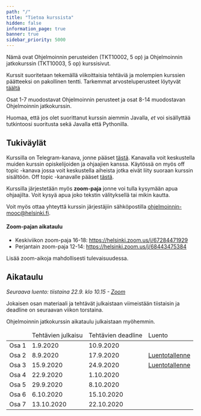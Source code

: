 ```yaml
---
path: "/"
title: "Tietoa kurssista"
hidden: false
information_page: true
banner: true
sidebar_priority: 5000
---
```


Nämä ovat Ohjelmoinnin perusteiden (TKT10002, 5 op) ja Ohjelmoinnin jatkokurssin (TKT10003, 5 op) kurssisivut.

Kurssit suoritetaan tekemällä viikoittaisia tehtäviä ja molempien kurssien päätteeksi on pakollinen tentti.
Tarkemmat arvosteluperusteet löytyvät [täältä](/arvostelu-ja-kokeet)

Osat 1-7 muodostavat Ohjelmoinnin perusteet ja osat 8-14 muodostavan Ohjelmoinnin jatkokurssin.

Huomaa, että jos olet suorittanut kurssin aiemmin Javalla,
_et_ voi sisällyttää tutkintoosi suoritusta sekä Javalla että Pythonilla.

## Tukiväylät

Kurssilla on Telegram-kanava, jonne pääset [tästä](https://t.me/ohpekesa20/).
Kanavalla voit keskustella muiden kurssin opiskelijoiden ja ohjaajien kanssa.
Käytössä on myös off topic -kanava jossa voit keskustella aiheista jotka eivät liity suoraan kurssin sisältöön.
Off topic -kanavalle pääset [tästä](https://t.me/ohjelmointi20_ot).

Kurssilla järjestetään myös **zoom-paja** jonne voi tulla kysymään apua ohjaajilta. Voit kysyä apua joko tekstin välityksellä tai mikin kautta.

Voit myös ottaa yhteyttä kurssin järjestäjiin sähköpostilla ohjelmoinnin-mooc@helsinki.fi.

#### Zoom-pajan aikataulu

* Keskiviikon zoom-paja 16-18: https://helsinki.zoom.us/j/67284471929
* Perjantain zoom-paja 12-14: https://helsinki.zoom.us/j/68443475384

Lisää zoom-aikoja mahdollisesti tulevaisuudessa.

## Aikataulu

*Seuraava luento: tiistaina 22.9. klo 10.15 - [Zoom](https://helsinki.zoom.us/j/68491593174?pwd=Ym5keDZzbjRJT0hzUUpYVlJabjVqQT09)*

Jokaisen osan materiaali ja tehtävät julkaistaan viimeistään tiistaisin ja deadline on seuraavan viikon torstaina.

Ohjelmoinnin jatkokurssin aikataulu julkaistaan myöhemmin.

<table>
  <thead>
    <tr>
      <td></td>
      <td>Tehtävien julkaisu</td>
      <td>Tehtävien deadline</td>
      <td>Luento</tS>
    </tr>
  </th>
  <tbody>
    <tr>
      <td>Osa 1</td>
      <td>1.9.2020</td>
      <td>10.9.2020</td>
    </tr>
    <tr>
      <td>Osa 2</td>
      <td>8.9.2020</td>
      <td>17.9.2020</td>
      <td><a href="https://youtu.be/gZcI0czbylg">Luentotallenne</a></td>
    </tr>
    <tr>
      <td>Osa 3</td>
      <td>15.9.2020</td>
      <td>24.9.2020</td>
      <td><a href="https://youtu.be/mJlJkj0NkiM">Luentotallenne</a></td>
    </tr>
    <tr>
      <td>Osa 4</td>
      <td>22.9.2020</td>
      <td>1.10.2020</td>
    </tr>
    <tr>
      <td>Osa 5</td>
      <td>29.9.2020</td>
      <td>8.10.2020</td>
    </tr>
    <tr>
      <td>Osa 6</td>
      <td>6.10.2020</td>
      <td>15.10.2020</td>
    </tr>
    <tr>
      <td>Osa 7</td>
      <td>13.10.2020</td>
      <td>22.10.2020</td>
    </tr>
  </tbody>
</table>
